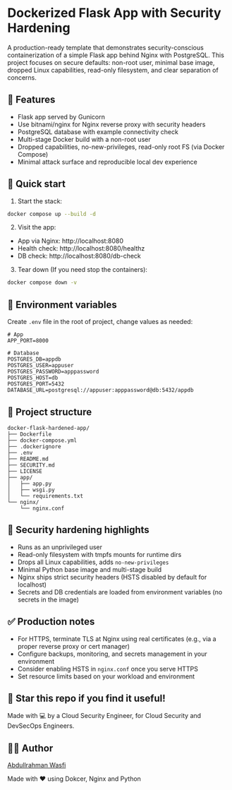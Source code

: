 # Dockerized Flask App with Security Hardening

A production-ready template that demonstrates security-conscious containerization of a simple Flask app behind Nginx with PostgreSQL.
This project focuses on secure defaults: non-root user, minimal base image, dropped Linux capabilities, read-only filesystem, and clear separation of concerns.

## 🔐 Features

- Flask app served by Gunicorn
- Use bitnami/nginx for Nginx reverse proxy with security headers
- PostgreSQL database with example connectivity check
- Multi-stage Docker build with a non-root user
- Dropped capabilities, no-new-privileges, read-only root FS (via Docker Compose)
- Minimal attack surface and reproducible local dev experience

## 🚀 Quick start

1) Start the stack:
```bash
docker compose up --build -d
```

2) Visit the app:
- App via Nginx: http://localhost:8080
- Health check: http://localhost:8080/healthz
- DB check: http://localhost:8080/db-check

3) Tear down (If you need stop the containers):
```bash
docker compose down -v
```

## 🧰 Environment variables

Create `.env` file in the root of project, change values as needed:

```
# App
APP_PORT=8000

# Database
POSTGRES_DB=appdb
POSTGRES_USER=appuser
POSTGRES_PASSWORD=apppassword
POSTGRES_HOST=db
POSTGRES_PORT=5432
DATABASE_URL=postgresql://appuser:apppassword@db:5432/appdb
```

## 📁 Project structure

```
docker-flask-hardened-app/
├── Dockerfile
├── docker-compose.yml
├── .dockerignore
├── .env
├── README.md
├── SECURITY.md
├── LICENSE
├── app/
│   ├── app.py
│   ├── wsgi.py
│   └── requirements.txt
└── nginx/
    └── nginx.conf
```

## 🔐 Security hardening highlights

- Runs as an unprivileged user
- Read-only filesystem with tmpfs mounts for runtime dirs
- Drops all Linux capabilities, adds `no-new-privileges`
- Minimal Python base image and multi-stage build
- Nginx ships strict security headers (HSTS disabled by default for localhost)
- Secrets and DB credentials are loaded from environment variables (no secrets in the image)

## ✅ Production notes

- For HTTPS, terminate TLS at Nginx using real certificates (e.g., via a proper reverse proxy or cert manager)
- Configure backups, monitoring, and secrets management in your environment
- Consider enabling HSTS in `nginx.conf` once you serve HTTPS
- Set resource limits based on your workload and environment

## 🌟 Star this repo if you find it useful!

Made with 💻 by a Cloud Security Engineer, for Cloud Security and DevSecOps Engineers.


## 👨‍💻 Author

[Abdullrahman Wasfi](https://www.linkedin.com/in/abdullrahmanwasfi)

Made with ❤️ using Dokcer, Nginx and Python